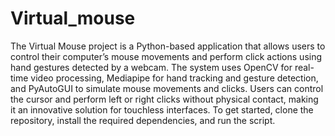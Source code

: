 # Virtual_mouse
The Virtual Mouse project is a Python-based application that allows users to control their computer’s mouse movements and perform click actions using hand gestures detected by a webcam. The system uses OpenCV for real-time video processing, Mediapipe for hand tracking and gesture detection, and PyAutoGUI to simulate mouse movements and clicks. Users can control the cursor and perform left or right clicks without physical contact, making it an innovative solution for touchless interfaces. To get started, clone the repository, install the required dependencies, and run the script.
